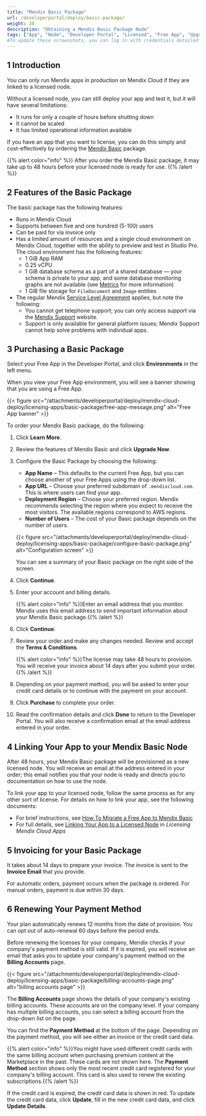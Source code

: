 ```yaml
---
title: "Mendix Basic Package"
url: /developerportal/deploy/basic-package/
weight: 20
description: "Obtaining a Mendix Basic Package Node"
tags: ["App", "Node", "Developer Portal", "Licensed", "Free App", "Upgrade", "Basic Package", "Basic license"]
#To update these screenshots, you can log in with credentials detailed in How to Update Screenshots Using Team Apps.
---
```


## 1 Introduction

You can only run Mendix apps in production on Mendix Cloud if they are linked to a licensed node.

Without a licensed node, you can still deploy your app and test it, but it will have several limitations:

* It runs for only a couple of hours before shutting down
* It cannot be scaled
* It has limited operational information available

If you have an app that you want to license, you can do this simply and cost-effectively by ordering the [Mendix Basic](https://www.mendix.com/pricing/basic-package/) package.

{{% alert color="info" %}}
After you order the Mendix Basic package, it may take up to 48 hours before your licensed node is ready for use.
{{% /alert %}}

## 2 Features of the Basic Package

The basic package has the following features:

* Runs in Mendix Cloud
* Supports between five and one hundred (5-100) users
* Can be paid for via invoice only
* Has a limited amount of resources and a single cloud environment on Mendix Cloud, together with the ability to preview and test in Studio Pro. The cloud environment has the following features:
    * 1 GiB App RAM
    * 0.25 vCPU
    * 1 GiB database schema as a part of a shared database — your schema is private to your app, and some database monitoring graphs are not available (see [Metrics](/developerportal/operate/metrics/) for more information)
    * 1 GiB file storage for `FileDocument` and `Image` entities
* The regular Mendix [Service Level Agreement](https://www.mendix.com/wp-content/uploads/Mx_ServiceLevelAgreement_v2018-01.pdf) applies, but note the following:
    * You cannot get telephone support; you can only access support via the [Mendix Support](https://support.mendix.com) website.
    * Support is only available for general platform issues; Mendix Support cannot help solve problems with individual apps.

## 3 Purchasing a Basic Package

Select your Free App in the Developer Portal, and click **Environments** in the left menu.

When you view your Free App environment, you will see a banner showing that you are using a Free App.

{{< figure src="/attachments/developerportal/deploy/mendix-cloud-deploy/licensing-apps/basic-package/free-app-message.png" alt="Free App banner" >}}

To order your Mendix Basic package, do the following:

1. Click **Learn More**.

2. Review the features of Mendix Basic and click **Upgrade Now**.

3. Configure the Basic Package by choosing the following:

    * **App Name** – This defaults to the current Free App, but you can choose another of your Free Apps using the drop-down list.
    * **App URL** – Choose your preferred subdomain of `.mendixcloud.com`. This is where users can find your app.
    * **Deployment Region** – Choose your preferred region. Mendix recommends selecting the region where you expect to receive the most visitors. The available regions correspond to AWS regions.
    * **Number of Users** – The cost of your Basic package depends on the number of users.

    {{< figure src="/attachments/developerportal/deploy/mendix-cloud-deploy/licensing-apps/basic-package/configure-basic-package.png" alt="Configuration screen" >}}

    You can see a summary of your Basic package on the right side of the screen.

4. Click **Continue**.

5. Enter your account and billing details.

    {{% alert color="info" %}}Enter an email address that you monitor. Mendix uses this email address to send important information about your Mendix Basic package.{{% /alert %}}

6. Click **Continue**.

7. Review your order and make any changes needed. Review and accept the **Terms & Conditions**.

    {{% alert color="info" %}}The license may take 48 hours to provision. You will receive your invoice about 14 days after you submit your order.{{% /alert %}}

8. Depending on your payment method, you will be asked to enter your credit card details or to continue with the payment on your account. 

9. Click **Purchase** to complete your order.

10. Read the confirmation details and click **Done** to return to the Developer Portal. You will also receive a confirmation email at the email address entered in your order.

## 4 Linking Your App to your Mendix Basic Node

After 48 hours, your Mendix Basic package will be provisioned as a new licensed node. You will receive an email at the address entered in your order; this email notifies you that your node is ready and directs you to documentation on how to use the node.

To link your app to your licensed node, follow the same process as for any other sort of license. For details on how to link your app, see the following documents:

* For brief instructions, see [How To Migrate a Free App to Mendix Basic](/developerportal/deploy/migrate-free-app-to-basic/)
* For full details, see [Linking Your App to a Licensed Node](/developerportal/deploy/licensing-apps/#licensed-node) in *Licensing Mendix Cloud Apps*

## 5 Invoicing for your Basic Package

It takes about 14 days to prepare your invoice. The invoice is sent to the **Invoice Email** that you provide. 

For automatic orders, payment occurs when the package is ordered. For manual orders, payment is due within 30 days.

## 6 Renewing Your Payment Method

Your plan automatically renews 12 months from the date of provision. You can opt out of auto-renewal 60 days before the period ends.

Before renewing the licenses for your company, Mendix checks if your company's payment method is still valid. If it is expired, you will receive an email that asks you to update your company's payment method on the **Billing Accounts** page.

{{< figure src="/attachments/developerportal/deploy/mendix-cloud-deploy/licensing-apps/basic-package/billing-accounts-page.png" alt="billing accounts page" >}}

The **Billing Accounts** page shows the details of your company's existing billing accounts. These accounts are on the company level. If your company has multiple billing accounts, you can select a billing account from the drop-down list on the page.

You can find the **Payment Method** at the bottom of the page. Depending on the payment method, you will see either an invoice or the credit card data.

{{% alert color="info" %}}You might have used different credit cards with the same billing account when purchasing premium content at the Marketplace in the past. These cards are not shown here. The **Payment Method** section shows only the most recent credit card registered for your company's billing account. This card is also used to renew the existing subscriptions.{{% /alert %}}

If the credit card is expired, the credit card data is shown in red. To update the credit card data, click **Update**, fill in the new credit card data, and click **Update Details**.
